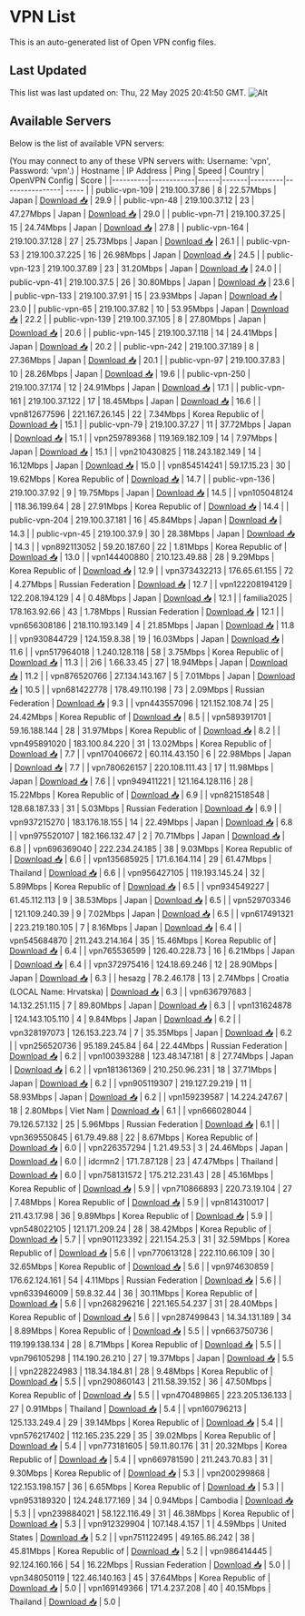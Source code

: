 # VPN List

This is an auto-generated list of Open VPN config files.

## Last Updated

This list was last updated on: Thu, 22 May 2025 20:41:50 GMT.
![Alt](https://repobeats.axiom.co/api/embed/186b98318ef1479477931607c1ad7d823f12451f.svg "Repobeats analytics image")

## Available Servers

Below is the list of available VPN servers:

(You may connect to any of these VPN servers with: Username: 'vpn', Password: 'vpn'.)
| Hostname | IP Address | Ping | Speed | Country | OpenVPN Config | Score |
|----------|------------|------|-------|---------|----------------| ----- |
| public-vpn-109 | 219.100.37.86 | 8 | 22.57Mbps | Japan | [Download 📥](./configs/server_0_JP.ovpn) | 29.9 |
| public-vpn-48 | 219.100.37.12 | 23 | 47.27Mbps | Japan | [Download 📥](./configs/server_1_JP.ovpn) | 29.0 |
| public-vpn-71 | 219.100.37.25 | 15 | 24.74Mbps | Japan | [Download 📥](./configs/server_2_JP.ovpn) | 27.8 |
| public-vpn-164 | 219.100.37.128 | 27 | 25.73Mbps | Japan | [Download 📥](./configs/server_3_JP.ovpn) | 26.1 |
| public-vpn-53 | 219.100.37.225 | 16 | 26.98Mbps | Japan | [Download 📥](./configs/server_4_JP.ovpn) | 24.5 |
| public-vpn-123 | 219.100.37.89 | 23 | 31.20Mbps | Japan | [Download 📥](./configs/server_5_JP.ovpn) | 24.0 |
| public-vpn-41 | 219.100.37.5 | 26 | 30.80Mbps | Japan | [Download 📥](./configs/server_6_JP.ovpn) | 23.6 |
| public-vpn-133 | 219.100.37.91 | 15 | 23.93Mbps | Japan | [Download 📥](./configs/server_7_JP.ovpn) | 23.0 |
| public-vpn-65 | 219.100.37.82 | 10 | 53.95Mbps | Japan | [Download 📥](./configs/server_8_JP.ovpn) | 22.2 |
| public-vpn-139 | 219.100.37.105 | 8 | 27.80Mbps | Japan | [Download 📥](./configs/server_9_JP.ovpn) | 20.6 |
| public-vpn-145 | 219.100.37.118 | 14 | 24.41Mbps | Japan | [Download 📥](./configs/server_10_JP.ovpn) | 20.2 |
| public-vpn-242 | 219.100.37.189 | 8 | 27.36Mbps | Japan | [Download 📥](./configs/server_11_JP.ovpn) | 20.1 |
| public-vpn-97 | 219.100.37.83 | 10 | 28.26Mbps | Japan | [Download 📥](./configs/server_12_JP.ovpn) | 19.6 |
| public-vpn-250 | 219.100.37.174 | 12 | 24.91Mbps | Japan | [Download 📥](./configs/server_13_JP.ovpn) | 17.1 |
| public-vpn-161 | 219.100.37.122 | 17 | 18.45Mbps | Japan | [Download 📥](./configs/server_14_JP.ovpn) | 16.6 |
| vpn812677596 | 221.167.26.145 | 22 | 7.34Mbps | Korea Republic of | [Download 📥](./configs/server_15_KR.ovpn) | 15.1 |
| public-vpn-79 | 219.100.37.27 | 11 | 37.72Mbps | Japan | [Download 📥](./configs/server_16_JP.ovpn) | 15.1 |
| vpn259789368 | 119.169.182.109 | 14 | 7.97Mbps | Japan | [Download 📥](./configs/server_17_JP.ovpn) | 15.1 |
| vpn210430825 | 118.243.182.149 | 14 | 16.12Mbps | Japan | [Download 📥](./configs/server_18_JP.ovpn) | 15.0 |
| vpn854514241 | 59.17.15.23 | 30 | 19.62Mbps | Korea Republic of | [Download 📥](./configs/server_19_KR.ovpn) | 14.7 |
| public-vpn-136 | 219.100.37.92 | 9 | 19.75Mbps | Japan | [Download 📥](./configs/server_20_JP.ovpn) | 14.5 |
| vpn105048124 | 118.36.199.64 | 28 | 27.91Mbps | Korea Republic of | [Download 📥](./configs/server_21_KR.ovpn) | 14.4 |
| public-vpn-204 | 219.100.37.181 | 16 | 45.84Mbps | Japan | [Download 📥](./configs/server_22_JP.ovpn) | 14.3 |
| public-vpn-45 | 219.100.37.9 | 30 | 28.38Mbps | Japan | [Download 📥](./configs/server_23_JP.ovpn) | 14.3 |
| vpn892113052 | 59.20.187.60 | 22 | 1.81Mbps | Korea Republic of | [Download 📥](./configs/server_24_KR.ovpn) | 13.0 |
| vpn144400880 | 210.123.49.88 | 28 | 9.29Mbps | Korea Republic of | [Download 📥](./configs/server_25_KR.ovpn) | 12.9 |
| vpn373432213 | 176.65.61.155 | 72 | 4.27Mbps | Russian Federation | [Download 📥](./configs/server_26_RU.ovpn) | 12.7 |
| vpn122208194129 | 122.208.194.129 | 4 | 0.48Mbps | Japan | [Download 📥](./configs/server_27_JP.ovpn) | 12.1 |
| familia2025 | 178.163.92.66 | 43 | 1.78Mbps | Russian Federation | [Download 📥](./configs/server_28_RU.ovpn) | 12.1 |
| vpn656308186 | 218.110.193.149 | 4 | 21.85Mbps | Japan | [Download 📥](./configs/server_29_JP.ovpn) | 11.8 |
| vpn930844729 | 124.159.8.38 | 19 | 16.03Mbps | Japan | [Download 📥](./configs/server_30_JP.ovpn) | 11.6 |
| vpn517964018 | 1.240.128.118 | 58 | 3.75Mbps | Korea Republic of | [Download 📥](./configs/server_31_KR.ovpn) | 11.3 |
| 2i6 | 1.66.33.45 | 27 | 18.94Mbps | Japan | [Download 📥](./configs/server_32_JP.ovpn) | 11.2 |
| vpn876520766 | 27.134.143.167 | 5 | 7.01Mbps | Japan | [Download 📥](./configs/server_33_JP.ovpn) | 10.5 |
| vpn681422778 | 178.49.110.198 | 73 | 2.09Mbps | Russian Federation | [Download 📥](./configs/server_34_RU.ovpn) | 9.3 |
| vpn443557096 | 121.152.108.74 | 25 | 24.42Mbps | Korea Republic of | [Download 📥](./configs/server_35_KR.ovpn) | 8.5 |
| vpn589391701 | 59.16.188.144 | 28 | 31.97Mbps | Korea Republic of | [Download 📥](./configs/server_36_KR.ovpn) | 8.2 |
| vpn495891020 | 183.100.84.220 | 31 | 13.02Mbps | Korea Republic of | [Download 📥](./configs/server_37_KR.ovpn) | 7.7 |
| vpn170406672 | 60.114.43.150 | 6 | 22.98Mbps | Japan | [Download 📥](./configs/server_38_JP.ovpn) | 7.7 |
| vpn780626157 | 220.108.111.43 | 17 | 11.98Mbps | Japan | [Download 📥](./configs/server_39_JP.ovpn) | 7.6 |
| vpn949411221 | 121.164.128.116 | 28 | 15.22Mbps | Korea Republic of | [Download 📥](./configs/server_40_KR.ovpn) | 6.9 |
| vpn821518548 | 128.68.187.33 | 31 | 5.03Mbps | Russian Federation | [Download 📥](./configs/server_41_RU.ovpn) | 6.9 |
| vpn937215270 | 183.176.18.155 | 14 | 22.49Mbps | Japan | [Download 📥](./configs/server_42_JP.ovpn) | 6.8 |
| vpn975520107 | 182.166.132.47 | 2 | 70.71Mbps | Japan | [Download 📥](./configs/server_43_JP.ovpn) | 6.8 |
| vpn696369040 | 222.234.24.185 | 38 | 9.03Mbps | Korea Republic of | [Download 📥](./configs/server_44_KR.ovpn) | 6.6 |
| vpn135685925 | 171.6.164.114 | 29 | 61.47Mbps | Thailand | [Download 📥](./configs/server_45_TH.ovpn) | 6.6 |
| vpn956427105 | 119.193.145.24 | 32 | 5.89Mbps | Korea Republic of | [Download 📥](./configs/server_46_KR.ovpn) | 6.5 |
| vpn934549227 | 61.45.112.113 | 9 | 38.53Mbps | Japan | [Download 📥](./configs/server_47_JP.ovpn) | 6.5 |
| vpn529703346 | 121.109.240.39 | 9 | 7.02Mbps | Japan | [Download 📥](./configs/server_48_JP.ovpn) | 6.5 |
| vpn617491321 | 223.219.180.105 | 7 | 8.16Mbps | Japan | [Download 📥](./configs/server_49_JP.ovpn) | 6.4 |
| vpn545684870 | 211.243.214.164 | 35 | 15.46Mbps | Korea Republic of | [Download 📥](./configs/server_50_KR.ovpn) | 6.4 |
| vpn765536599 | 126.40.228.73 | 16 | 6.21Mbps | Japan | [Download 📥](./configs/server_51_JP.ovpn) | 6.4 |
| vpn372975416 | 124.18.69.246 | 12 | 28.90Mbps | Japan | [Download 📥](./configs/server_52_JP.ovpn) | 6.3 |
| hesazg | 78.2.46.178 | 13 | 2.74Mbps | Croatia (LOCAL Name: Hrvatska) | [Download 📥](./configs/server_53_HR.ovpn) | 6.3 |
| vpn636797683 | 14.132.251.115 | 7 | 89.80Mbps | Japan | [Download 📥](./configs/server_54_JP.ovpn) | 6.3 |
| vpn131624878 | 124.143.105.110 | 4 | 9.84Mbps | Japan | [Download 📥](./configs/server_55_JP.ovpn) | 6.2 |
| vpn328197073 | 126.153.223.74 | 7 | 35.35Mbps | Japan | [Download 📥](./configs/server_56_JP.ovpn) | 6.2 |
| vpn256520736 | 95.189.245.84 | 64 | 22.44Mbps | Russian Federation | [Download 📥](./configs/server_57_RU.ovpn) | 6.2 |
| vpn100393288 | 123.48.147.181 | 8 | 27.74Mbps | Japan | [Download 📥](./configs/server_58_JP.ovpn) | 6.2 |
| vpn181361369 | 210.250.96.231 | 18 | 37.71Mbps | Japan | [Download 📥](./configs/server_59_JP.ovpn) | 6.2 |
| vpn905119307 | 219.127.29.219 | 11 | 58.93Mbps | Japan | [Download 📥](./configs/server_60_JP.ovpn) | 6.2 |
| vpn159239587 | 14.224.247.67 | 18 | 2.80Mbps | Viet Nam | [Download 📥](./configs/server_61_VN.ovpn) | 6.1 |
| vpn666028044 | 79.126.57.132 | 25 | 5.96Mbps | Russian Federation | [Download 📥](./configs/server_62_RU.ovpn) | 6.1 |
| vpn369550845 | 61.79.49.88 | 22 | 8.67Mbps | Korea Republic of | [Download 📥](./configs/server_63_KR.ovpn) | 6.0 |
| vpn226357294 | 1.21.49.53 | 3 | 24.46Mbps | Japan | [Download 📥](./configs/server_64_JP.ovpn) | 6.0 |
| idcrmn2 | 171.7.87.128 | 23 | 47.47Mbps | Thailand | [Download 📥](./configs/server_65_TH.ovpn) | 6.0 |
| vpn758131572 | 175.212.231.43 | 28 | 45.16Mbps | Korea Republic of | [Download 📥](./configs/server_66_KR.ovpn) | 5.9 |
| vpn710866893 | 220.73.19.104 | 27 | 7.48Mbps | Korea Republic of | [Download 📥](./configs/server_67_KR.ovpn) | 5.9 |
| vpn814310017 | 211.43.17.98 | 36 | 9.89Mbps | Korea Republic of | [Download 📥](./configs/server_68_KR.ovpn) | 5.9 |
| vpn548022105 | 121.171.209.24 | 28 | 38.42Mbps | Korea Republic of | [Download 📥](./configs/server_69_KR.ovpn) | 5.7 |
| vpn901123392 | 221.154.25.3 | 31 | 32.59Mbps | Korea Republic of | [Download 📥](./configs/server_70_KR.ovpn) | 5.6 |
| vpn770613128 | 222.110.66.109 | 30 | 32.65Mbps | Korea Republic of | [Download 📥](./configs/server_71_KR.ovpn) | 5.6 |
| vpn974630859 | 176.62.124.161 | 54 | 4.11Mbps | Russian Federation | [Download 📥](./configs/server_72_RU.ovpn) | 5.6 |
| vpn633946009 | 59.8.32.44 | 36 | 30.11Mbps | Korea Republic of | [Download 📥](./configs/server_73_KR.ovpn) | 5.6 |
| vpn268296216 | 221.165.54.237 | 31 | 28.40Mbps | Korea Republic of | [Download 📥](./configs/server_74_KR.ovpn) | 5.6 |
| vpn287499843 | 14.34.131.189 | 34 | 8.89Mbps | Korea Republic of | [Download 📥](./configs/server_75_KR.ovpn) | 5.5 |
| vpn663750736 | 119.199.138.134 | 28 | 8.71Mbps | Korea Republic of | [Download 📥](./configs/server_76_KR.ovpn) | 5.5 |
| vpn796105298 | 114.190.26.210 | 27 | 19.37Mbps | Japan | [Download 📥](./configs/server_77_JP.ovpn) | 5.5 |
| vpn228224983 | 118.34.184.81 | 28 | 9.48Mbps | Korea Republic of | [Download 📥](./configs/server_78_KR.ovpn) | 5.5 |
| vpn290860143 | 211.58.39.152 | 36 | 47.50Mbps | Korea Republic of | [Download 📥](./configs/server_79_KR.ovpn) | 5.5 |
| vpn470489865 | 223.205.136.133 | 27 | 0.91Mbps | Thailand | [Download 📥](./configs/server_80_TH.ovpn) | 5.4 |
| vpn160796213 | 125.133.249.4 | 29 | 39.14Mbps | Korea Republic of | [Download 📥](./configs/server_81_KR.ovpn) | 5.4 |
| vpn576217402 | 112.165.235.229 | 35 | 39.02Mbps | Korea Republic of | [Download 📥](./configs/server_82_KR.ovpn) | 5.4 |
| vpn773181605 | 59.11.80.176 | 31 | 20.32Mbps | Korea Republic of | [Download 📥](./configs/server_83_KR.ovpn) | 5.4 |
| vpn669781590 | 211.243.70.83 | 31 | 9.30Mbps | Korea Republic of | [Download 📥](./configs/server_84_KR.ovpn) | 5.3 |
| vpn200299868 | 122.153.198.157 | 36 | 6.65Mbps | Korea Republic of | [Download 📥](./configs/server_85_KR.ovpn) | 5.3 |
| vpn953189320 | 124.248.177.169 | 34 | 0.94Mbps | Cambodia | [Download 📥](./configs/server_86_KH.ovpn) | 5.3 |
| vpn239884021 | 58.122.116.49 | 31 | 46.38Mbps | Korea Republic of | [Download 📥](./configs/server_87_KR.ovpn) | 5.3 |
| vpn912329904 | 107.148.4.157 | 1 | 4.59Mbps | United States | [Download 📥](./configs/server_88_US.ovpn) | 5.2 |
| vpn751122495 | 49.165.86.242 | 38 | 45.81Mbps | Korea Republic of | [Download 📥](./configs/server_89_KR.ovpn) | 5.2 |
| vpn986414445 | 92.124.160.166 | 54 | 16.22Mbps | Russian Federation | [Download 📥](./configs/server_90_RU.ovpn) | 5.0 |
| vpn348050119 | 122.46.140.163 | 45 | 37.64Mbps | Korea Republic of | [Download 📥](./configs/server_91_KR.ovpn) | 5.0 |
| vpn169149366 | 171.4.237.208 | 40 | 40.15Mbps | Thailand | [Download 📥](./configs/server_92_TH.ovpn) | 5.0 |
